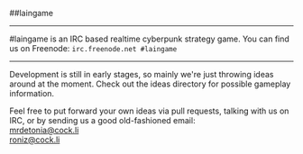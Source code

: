 #\#laingame

---

\#laingame is an IRC based realtime cyberpunk strategy game. You can find us on Freenode:
`irc.freenode.net #laingame`

---

Development is still in early stages, so mainly we're just throwing ideas around at the moment. Check out the ideas directory for possible gameplay information.

Feel free to put forward your own ideas via pull requests, talking with us on IRC, or by sending us a good old-fashioned email:  
[mrdetonia@cock.li](mailto:mrdetonia@cock.li)  
[roniz@cock.li](mailto:roniz@cock.li)  
